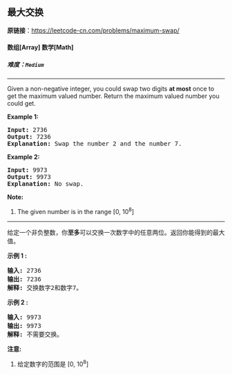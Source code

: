 ## 最大交换

**原链接**：<https://leetcode-cn.com/problems/maximum-swap/>

#### 数组[Array]    数学[Math]    

##### 难度：**`Medium`**

----- 
<p>
Given a non-negative integer, you could swap two digits <b>at most</b> once to get the maximum valued number. Return the maximum valued number you could get.
</p>

<p><b>Example 1:</b><br />
<pre>
<b>Input:</b> 2736
<b>Output:</b> 7236
<b>Explanation:</b> Swap the number 2 and the number 7.
</pre>
</p>

<p><b>Example 2:</b><br />
<pre>
<b>Input:</b> 9973
<b>Output:</b> 9973
<b>Explanation:</b> No swap.
</pre>
</p>


<p><b>Note:</b><br>
<ol>
<li>The given number is in the range [0, 10<sup>8</sup>]</li>
</ol>
</p>

----- 
<p>给定一个非负整数，你<strong>至多</strong>可以交换一次数字中的任意两位。返回你能得到的最大值。</p>

<p><strong>示例 1 :</strong></p>

<pre>
<strong>输入:</strong> 2736
<strong>输出:</strong> 7236
<strong>解释:</strong> 交换数字2和数字7。
</pre>

<p><strong>示例 2 :</strong></p>

<pre>
<strong>输入:</strong> 9973
<strong>输出:</strong> 9973
<strong>解释:</strong> 不需要交换。
</pre>

<p><strong>注意:</strong></p>

<ol>
	<li>给定数字的范围是&nbsp;[0, 10<sup>8</sup>]</li>
</ol>
